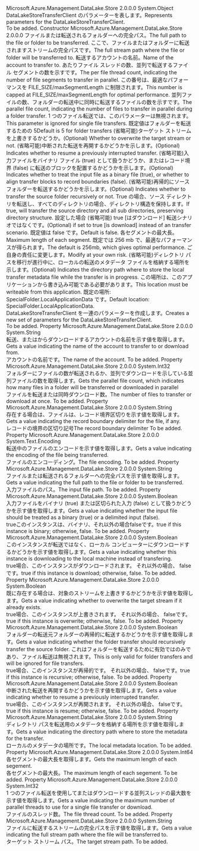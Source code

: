 <Type Name="TransferParameters" FullName="Microsoft.Azure.Management.DataLake.Store.TransferParameters">
  <TypeSignature Language="C#" Value="public class TransferParameters" />
  <TypeSignature Language="ILAsm" Value=".class public auto ansi beforefieldinit TransferParameters extends System.Object" />
  <TypeSignature Language="DocId" Value="T:Microsoft.Azure.Management.DataLake.Store.TransferParameters" />
  <TypeSignature Language="VB.NET" Value="Public Class TransferParameters" />
  <TypeSignature Language="F#" Value="type TransferParameters = class" />
  <AssemblyInfo>
    <AssemblyName>Microsoft.Azure.Management.DataLake.Store</AssemblyName>
    <AssemblyVersion>2.0.0.0</AssemblyVersion>
  </AssemblyInfo>
  <Base>
    <BaseTypeName>System.Object</BaseTypeName>
  </Base>
  <Interfaces />
  <Docs>
    <summary>
            <span data-ttu-id="6f046-101">DataLakeStoreTransferClient のパラメーターを表します。</span><span class="sxs-lookup"><span data-stu-id="6f046-101">Represents parameters for the DataLakeStoreTransferClient.</span></span>
            </summary>
    <remarks>To be added.</remarks>
  </Docs>
  <Members>
    <Member MemberName=".ctor">
      <MemberSignature Language="C#" Value="public TransferParameters (string inputFilePath, string targetStreamPath, string accountName, int perFileThreadCount = -1, int concurrentFileCount = -1, bool isOverwrite = false, bool isResume = false, bool isBinary = true, bool isRecursive = false, bool isDownload = false, long maxSegmentLength = 268435456, string localMetadataLocation = null);" />
      <MemberSignature Language="ILAsm" Value=".method public hidebysig specialname rtspecialname instance void .ctor(string inputFilePath, string targetStreamPath, string accountName, int32 perFileThreadCount, int32 concurrentFileCount, bool isOverwrite, bool isResume, bool isBinary, bool isRecursive, bool isDownload, int64 maxSegmentLength, string localMetadataLocation) cil managed" />
      <MemberSignature Language="DocId" Value="M:Microsoft.Azure.Management.DataLake.Store.TransferParameters.#ctor(System.String,System.String,System.String,System.Int32,System.Int32,System.Boolean,System.Boolean,System.Boolean,System.Boolean,System.Boolean,System.Int64,System.String)" />
      <MemberSignature Language="VB.NET" Value="Public Sub New (inputFilePath As String, targetStreamPath As String, accountName As String, Optional perFileThreadCount As Integer = -1, Optional concurrentFileCount As Integer = -1, Optional isOverwrite As Boolean = false, Optional isResume As Boolean = false, Optional isBinary As Boolean = true, Optional isRecursive As Boolean = false, Optional isDownload As Boolean = false, Optional maxSegmentLength As Long = 268435456, Optional localMetadataLocation As String = null)" />
      <MemberSignature Language="F#" Value="new Microsoft.Azure.Management.DataLake.Store.TransferParameters : string * string * string * int * int * bool * bool * bool * bool * bool * int64 * string -&gt; Microsoft.Azure.Management.DataLake.Store.TransferParameters" Usage="new Microsoft.Azure.Management.DataLake.Store.TransferParameters (inputFilePath, targetStreamPath, accountName, perFileThreadCount, concurrentFileCount, isOverwrite, isResume, isBinary, isRecursive, isDownload, maxSegmentLength, localMetadataLocation)" />
      <MemberType>Constructor</MemberType>
      <AssemblyInfo>
        <AssemblyName>Microsoft.Azure.Management.DataLake.Store</AssemblyName>
        <AssemblyVersion>2.0.0.0</AssemblyVersion>
      </AssemblyInfo>
      <Parameters>
        <Parameter Name="inputFilePath" Type="System.String" />
        <Parameter Name="targetStreamPath" Type="System.String" />
        <Parameter Name="accountName" Type="System.String" />
        <Parameter Name="perFileThreadCount" Type="System.Int32" />
        <Parameter Name="concurrentFileCount" Type="System.Int32" />
        <Parameter Name="isOverwrite" Type="System.Boolean" />
        <Parameter Name="isResume" Type="System.Boolean" />
        <Parameter Name="isBinary" Type="System.Boolean" />
        <Parameter Name="isRecursive" Type="System.Boolean" />
        <Parameter Name="isDownload" Type="System.Boolean" />
        <Parameter Name="maxSegmentLength" Type="System.Int64" />
        <Parameter Name="localMetadataLocation" Type="System.String" />
      </Parameters>
      <Docs>
        <param name="inputFilePath"><span data-ttu-id="6f046-102">ファイルまたは転送されるフォルダーへの完全パス。</span><span class="sxs-lookup"><span data-stu-id="6f046-102">The full path to the file or folder to be transferred.</span></span></param>
        <param name="targetStreamPath"><span data-ttu-id="6f046-103">ここで、ファイルまたはフォルダーに転送されますストリームの完全パスです。</span><span class="sxs-lookup"><span data-stu-id="6f046-103">The full stream path where the file or folder will be transferred to.</span></span></param>
        <param name="accountName"><span data-ttu-id="6f046-104">転送するアカウントの名前。</span><span class="sxs-lookup"><span data-stu-id="6f046-104">Name of the account to transfer to.</span></span></param>
        <param name="perFileThreadCount"><span data-ttu-id="6f046-105">あたりファイル スレッドの数、並列で転送するファイル セグメントの数を示すです。</span><span class="sxs-lookup"><span data-stu-id="6f046-105">The per file thread count, indicating the number of file segments to transfer in parallel.</span></span> <span data-ttu-id="6f046-106">この番号は、最適なパフォーマンスを FILE_SIZE/maxSegmentLength に制限されます。</span><span class="sxs-lookup"><span data-stu-id="6f046-106">This number is capped at FILE_SIZE/maxSegmentLength for optimal performance.</span></span></param>
        <param name="concurrentFileCount"><span data-ttu-id="6f046-107">並列ファイルの数、フォルダーの転送中に同時に転送するファイルの数を示すです。</span><span class="sxs-lookup"><span data-stu-id="6f046-107">The parallel file count, indicating the number of files to transfer in parallel during a folder transfer.</span></span> <span data-ttu-id="6f046-108">1 つのファイル転送では、このパラメーターは無視されます。</span><span class="sxs-lookup"><span data-stu-id="6f046-108">This parameter is ignored for single file transfers.</span></span> <span data-ttu-id="6f046-109">既定値はフォルダーを転送するための 5</span><span class="sxs-lookup"><span data-stu-id="6f046-109">Default is 5 for folder transfers</span></span></param>
        <param name="isOverwrite"><span data-ttu-id="6f046-110">(省略可能)ターゲット ストリームを上書きするかどうか。</span><span class="sxs-lookup"><span data-stu-id="6f046-110">(Optional) Whether to overwrite the target stream or not.</span></span></param>
        <param name="isResume"><span data-ttu-id="6f046-111">(省略可能)中断された転送を再開するかどうかを示します。</span><span class="sxs-lookup"><span data-stu-id="6f046-111">(Optional) Indicates whether to resume a previously interrupted transfer.</span></span></param>
        <param name="isBinary"><span data-ttu-id="6f046-112">(省略可能)入力ファイルをバイナリ ファイル (true) として扱うかどうか、またはレコード境界 (false) に転送のブロックを配置するかどうかを示します。</span><span class="sxs-lookup"><span data-stu-id="6f046-112">(Optional) Indicates whether to treat the input file as a binary file (true), or whether to align transfer blocks to record boundaries (false).</span></span></param>
        <param name="isRecursive"><span data-ttu-id="6f046-113">(省略可能)再帰的にソース フォルダーを転送するかどうかを示します。</span><span class="sxs-lookup"><span data-stu-id="6f046-113">(Optional) Indicates whether to transfer the source folder recursively or not.</span></span> <span data-ttu-id="6f046-114">True の場合、ソース ディレクトリを転送し、すべてのディレクトリの場合、ディレクトリ構造を保持します。</span><span class="sxs-lookup"><span data-stu-id="6f046-114">If true, will transfer the source directory and all sub directories, preserving directory structure.</span></span></param>
        <param name="isDownload"><span data-ttu-id="6f046-115">設定した場合 (省略可能) <c>true</c> [はダウンロード] 転送シナリオではなくです。</span><span class="sxs-lookup"><span data-stu-id="6f046-115">(Optional) if set to <c>true</c> [is download] instead of an transfer scenario.</span></span> <span data-ttu-id="6f046-116">既定値は false です。</span><span class="sxs-lookup"><span data-stu-id="6f046-116">Default is false.</span></span></param>
        <param name="maxSegmentLength"><span data-ttu-id="6f046-117">各セグメントの最大長。</span><span class="sxs-lookup"><span data-stu-id="6f046-117">Maximum length of each segment.</span></span> <span data-ttu-id="6f046-118">既定では 256 mb で、最適なパフォーマンスが得られます。</span><span class="sxs-lookup"><span data-stu-id="6f046-118">The default is 256mb, which gives optimal performance.</span></span> <span data-ttu-id="6f046-119">ご自身の責任に変更します。</span><span class="sxs-lookup"><span data-stu-id="6f046-119">Modify at your own risk.</span></span></param>
        <param name="localMetadataLocation"><span data-ttu-id="6f046-120">(省略可能)ディレクトリ パスを移行が進行中に、ローカルの転送のメタデータ ファイルを格納する場所を示します。</span><span class="sxs-lookup"><span data-stu-id="6f046-120">(Optional) Indicates the directory path where to store the local transfer metadata file while the transfer is in progress.</span></span> <span data-ttu-id="6f046-121">この場所は、このアプリケーションから書き込み可能である必要があります。</span><span class="sxs-lookup"><span data-stu-id="6f046-121">This location must be writeable from this application.</span></span> <span data-ttu-id="6f046-122">既定の場所: SpecialFolder.LocalApplicationData です。</span><span class="sxs-lookup"><span data-stu-id="6f046-122">Default location: SpecialFolder.LocalApplicationData.</span></span></param>
        <summary>
            <span data-ttu-id="6f046-123">DataLakeStoreTransferClient を一連のパラメーターを作成します。</span><span class="sxs-lookup"><span data-stu-id="6f046-123">Creates a new set of parameters for the DataLakeStoreTransferClient.</span></span>
            </summary>
        <remarks>To be added.</remarks>
      </Docs>
    </Member>
    <Member MemberName="AccountName">
      <MemberSignature Language="C#" Value="public string AccountName { get; }" />
      <MemberSignature Language="ILAsm" Value=".property instance string AccountName" />
      <MemberSignature Language="DocId" Value="P:Microsoft.Azure.Management.DataLake.Store.TransferParameters.AccountName" />
      <MemberSignature Language="VB.NET" Value="Public ReadOnly Property AccountName As String" />
      <MemberSignature Language="F#" Value="member this.AccountName : string" Usage="Microsoft.Azure.Management.DataLake.Store.TransferParameters.AccountName" />
      <MemberType>Property</MemberType>
      <AssemblyInfo>
        <AssemblyName>Microsoft.Azure.Management.DataLake.Store</AssemblyName>
        <AssemblyVersion>2.0.0.0</AssemblyVersion>
      </AssemblyInfo>
      <ReturnValue>
        <ReturnType>System.String</ReturnType>
      </ReturnValue>
      <Docs>
        <summary>
            <span data-ttu-id="6f046-124">転送、またはからダウンロードするアカウントの名前を示す値を取得します。</span><span class="sxs-lookup"><span data-stu-id="6f046-124">Gets a value indicating the name of the account to transfer to or download from.</span></span>
            </summary>
        <value>
            <span data-ttu-id="6f046-125">アカウントの名前です。</span><span class="sxs-lookup"><span data-stu-id="6f046-125">The name of the account.</span></span>
            </value>
        <remarks>To be added.</remarks>
      </Docs>
    </Member>
    <Member MemberName="ConcurrentFileCount">
      <MemberSignature Language="C#" Value="public int ConcurrentFileCount { get; }" />
      <MemberSignature Language="ILAsm" Value=".property instance int32 ConcurrentFileCount" />
      <MemberSignature Language="DocId" Value="P:Microsoft.Azure.Management.DataLake.Store.TransferParameters.ConcurrentFileCount" />
      <MemberSignature Language="VB.NET" Value="Public ReadOnly Property ConcurrentFileCount As Integer" />
      <MemberSignature Language="F#" Value="member this.ConcurrentFileCount : int" Usage="Microsoft.Azure.Management.DataLake.Store.TransferParameters.ConcurrentFileCount" />
      <MemberType>Property</MemberType>
      <AssemblyInfo>
        <AssemblyName>Microsoft.Azure.Management.DataLake.Store</AssemblyName>
        <AssemblyVersion>2.0.0.0</AssemblyVersion>
      </AssemblyInfo>
      <ReturnValue>
        <ReturnType>System.Int32</ReturnType>
      </ReturnValue>
      <Docs>
        <summary>
            <span data-ttu-id="6f046-126">フォルダーにファイルの数が転送されるか、並列でダウンロードを示している並列ファイルの数を取得します。</span><span class="sxs-lookup"><span data-stu-id="6f046-126">Gets the parallel file count, which indicates how many files in a folder will be transferred or downloaded in parallel</span></span>
            </summary>
        <value>
            <span data-ttu-id="6f046-127">ファイルを転送または同時ダウンロード数。</span><span class="sxs-lookup"><span data-stu-id="6f046-127">The number of files to transfer or download at once.</span></span>
            </value>
        <remarks>To be added.</remarks>
      </Docs>
    </Member>
    <Member MemberName="Delimiter">
      <MemberSignature Language="C#" Value="public string Delimiter { get; }" />
      <MemberSignature Language="ILAsm" Value=".property instance string Delimiter" />
      <MemberSignature Language="DocId" Value="P:Microsoft.Azure.Management.DataLake.Store.TransferParameters.Delimiter" />
      <MemberSignature Language="VB.NET" Value="Public ReadOnly Property Delimiter As String" />
      <MemberSignature Language="F#" Value="member this.Delimiter : string" Usage="Microsoft.Azure.Management.DataLake.Store.TransferParameters.Delimiter" />
      <MemberType>Property</MemberType>
      <AssemblyInfo>
        <AssemblyName>Microsoft.Azure.Management.DataLake.Store</AssemblyName>
        <AssemblyVersion>2.0.0.0</AssemblyVersion>
      </AssemblyInfo>
      <ReturnValue>
        <ReturnType>System.String</ReturnType>
      </ReturnValue>
      <Docs>
        <summary>
            <span data-ttu-id="6f046-128">存在する場合は、ファイルは、レコード境界区切りを示す値を取得します。</span><span class="sxs-lookup"><span data-stu-id="6f046-128">Gets a value indicating the record boundary delimiter for the file, if any.</span></span>
            </summary>
        <value>
            <span data-ttu-id="6f046-129">レコードの境界の区切り記号</span><span class="sxs-lookup"><span data-stu-id="6f046-129">The record boundary delimiter</span></span>
            </value>
        <remarks>To be added.</remarks>
      </Docs>
    </Member>
    <Member MemberName="FileEncoding">
      <MemberSignature Language="C#" Value="public System.Text.Encoding FileEncoding { get; }" />
      <MemberSignature Language="ILAsm" Value=".property instance class System.Text.Encoding FileEncoding" />
      <MemberSignature Language="DocId" Value="P:Microsoft.Azure.Management.DataLake.Store.TransferParameters.FileEncoding" />
      <MemberSignature Language="VB.NET" Value="Public ReadOnly Property FileEncoding As Encoding" />
      <MemberSignature Language="F#" Value="member this.FileEncoding : System.Text.Encoding" Usage="Microsoft.Azure.Management.DataLake.Store.TransferParameters.FileEncoding" />
      <MemberType>Property</MemberType>
      <AssemblyInfo>
        <AssemblyName>Microsoft.Azure.Management.DataLake.Store</AssemblyName>
        <AssemblyVersion>2.0.0.0</AssemblyVersion>
      </AssemblyInfo>
      <ReturnValue>
        <ReturnType>System.Text.Encoding</ReturnType>
      </ReturnValue>
      <Docs>
        <summary>
            <span data-ttu-id="6f046-130">転送中のファイルのエンコードを示す値を取得します。</span><span class="sxs-lookup"><span data-stu-id="6f046-130">Gets a value indicating the encoding of the file being transferred.</span></span>
            </summary>
        <value>
            <span data-ttu-id="6f046-131">ファイルのエンコーディング。</span><span class="sxs-lookup"><span data-stu-id="6f046-131">The file encoding.</span></span>
            </value>
        <remarks>To be added.</remarks>
      </Docs>
    </Member>
    <Member MemberName="InputFilePath">
      <MemberSignature Language="C#" Value="public string InputFilePath { get; }" />
      <MemberSignature Language="ILAsm" Value=".property instance string InputFilePath" />
      <MemberSignature Language="DocId" Value="P:Microsoft.Azure.Management.DataLake.Store.TransferParameters.InputFilePath" />
      <MemberSignature Language="VB.NET" Value="Public ReadOnly Property InputFilePath As String" />
      <MemberSignature Language="F#" Value="member this.InputFilePath : string" Usage="Microsoft.Azure.Management.DataLake.Store.TransferParameters.InputFilePath" />
      <MemberType>Property</MemberType>
      <AssemblyInfo>
        <AssemblyName>Microsoft.Azure.Management.DataLake.Store</AssemblyName>
        <AssemblyVersion>2.0.0.0</AssemblyVersion>
      </AssemblyInfo>
      <ReturnValue>
        <ReturnType>System.String</ReturnType>
      </ReturnValue>
      <Docs>
        <summary>
            <span data-ttu-id="6f046-132">ファイルまたは転送されるフォルダーへの完全パスを示す値を取得します。</span><span class="sxs-lookup"><span data-stu-id="6f046-132">Gets a value indicating the full path to the file or folder to be transferred.</span></span>
            </summary>
        <value>
            <span data-ttu-id="6f046-133">入力ファイルのパス。</span><span class="sxs-lookup"><span data-stu-id="6f046-133">The input file path.</span></span>
            </value>
        <remarks>To be added.</remarks>
      </Docs>
    </Member>
    <Member MemberName="IsBinary">
      <MemberSignature Language="C#" Value="public bool IsBinary { get; }" />
      <MemberSignature Language="ILAsm" Value=".property instance bool IsBinary" />
      <MemberSignature Language="DocId" Value="P:Microsoft.Azure.Management.DataLake.Store.TransferParameters.IsBinary" />
      <MemberSignature Language="VB.NET" Value="Public ReadOnly Property IsBinary As Boolean" />
      <MemberSignature Language="F#" Value="member this.IsBinary : bool" Usage="Microsoft.Azure.Management.DataLake.Store.TransferParameters.IsBinary" />
      <MemberType>Property</MemberType>
      <AssemblyInfo>
        <AssemblyName>Microsoft.Azure.Management.DataLake.Store</AssemblyName>
        <AssemblyVersion>2.0.0.0</AssemblyVersion>
      </AssemblyInfo>
      <ReturnValue>
        <ReturnType>System.Boolean</ReturnType>
      </ReturnValue>
      <Docs>
        <summary>
            <span data-ttu-id="6f046-134">入力ファイルをバイナリ (true) または区切られた入力 (false) として扱うかどうかを示す値を取得します。</span><span class="sxs-lookup"><span data-stu-id="6f046-134">Gets a value indicating whether the input file should be treated as a binary (true) or a delimited input (false).</span></span>
            </summary>
        <value>
          <span data-ttu-id="6f046-135"><c>true</c>このインスタンスは、バイナリ、それ以外の場合<c>false</c>です。</span><span class="sxs-lookup"><span data-stu-id="6f046-135"><c>true</c> if this instance is binary; otherwise, <c>false</c>.</span></span>
            </value>
        <remarks>To be added.</remarks>
      </Docs>
    </Member>
    <Member MemberName="IsDownload">
      <MemberSignature Language="C#" Value="public bool IsDownload { get; }" />
      <MemberSignature Language="ILAsm" Value=".property instance bool IsDownload" />
      <MemberSignature Language="DocId" Value="P:Microsoft.Azure.Management.DataLake.Store.TransferParameters.IsDownload" />
      <MemberSignature Language="VB.NET" Value="Public ReadOnly Property IsDownload As Boolean" />
      <MemberSignature Language="F#" Value="member this.IsDownload : bool" Usage="Microsoft.Azure.Management.DataLake.Store.TransferParameters.IsDownload" />
      <MemberType>Property</MemberType>
      <AssemblyInfo>
        <AssemblyName>Microsoft.Azure.Management.DataLake.Store</AssemblyName>
        <AssemblyVersion>2.0.0.0</AssemblyVersion>
      </AssemblyInfo>
      <ReturnValue>
        <ReturnType>System.Boolean</ReturnType>
      </ReturnValue>
      <Docs>
        <summary>
            <span data-ttu-id="6f046-136">このインスタンスが転送ではなく、ローカル コンピューターにダウンロードするかどうかを示す値を取得します。</span><span class="sxs-lookup"><span data-stu-id="6f046-136">Gets a value indicating whether this instance is downloading to the local machine instead of transfering.</span></span>
            </summary>
        <value>
          <span data-ttu-id="6f046-137"><c>true</c>場合、このインスタンスがダウンロードされます。 それ以外の場合、 <c>false</c>です。</span><span class="sxs-lookup"><span data-stu-id="6f046-137"><c>true</c> if this instance is download; otherwise, <c>false</c>.</span></span>
            </value>
        <remarks>To be added.</remarks>
      </Docs>
    </Member>
    <Member MemberName="IsOverwrite">
      <MemberSignature Language="C#" Value="public bool IsOverwrite { get; }" />
      <MemberSignature Language="ILAsm" Value=".property instance bool IsOverwrite" />
      <MemberSignature Language="DocId" Value="P:Microsoft.Azure.Management.DataLake.Store.TransferParameters.IsOverwrite" />
      <MemberSignature Language="VB.NET" Value="Public ReadOnly Property IsOverwrite As Boolean" />
      <MemberSignature Language="F#" Value="member this.IsOverwrite : bool" Usage="Microsoft.Azure.Management.DataLake.Store.TransferParameters.IsOverwrite" />
      <MemberType>Property</MemberType>
      <AssemblyInfo>
        <AssemblyName>Microsoft.Azure.Management.DataLake.Store</AssemblyName>
        <AssemblyVersion>2.0.0.0</AssemblyVersion>
      </AssemblyInfo>
      <ReturnValue>
        <ReturnType>System.Boolean</ReturnType>
      </ReturnValue>
      <Docs>
        <summary>
            <span data-ttu-id="6f046-138">既に存在する場合は、対象のストリームを上書きするかどうかを示す値を取得します。</span><span class="sxs-lookup"><span data-stu-id="6f046-138">Gets a value indicating whether to overwrite the target stream if it already exists.</span></span>
            </summary>
        <value>
          <span data-ttu-id="6f046-139"><c>true</c>場合、このインスタンスが上書きされます。 それ以外の場合、 <c>false</c>です。</span><span class="sxs-lookup"><span data-stu-id="6f046-139"><c>true</c> if this instance is overwrite; otherwise, <c>false</c>.</span></span>
            </value>
        <remarks>To be added.</remarks>
      </Docs>
    </Member>
    <Member MemberName="IsRecursive">
      <MemberSignature Language="C#" Value="public bool IsRecursive { get; }" />
      <MemberSignature Language="ILAsm" Value=".property instance bool IsRecursive" />
      <MemberSignature Language="DocId" Value="P:Microsoft.Azure.Management.DataLake.Store.TransferParameters.IsRecursive" />
      <MemberSignature Language="VB.NET" Value="Public ReadOnly Property IsRecursive As Boolean" />
      <MemberSignature Language="F#" Value="member this.IsRecursive : bool" Usage="Microsoft.Azure.Management.DataLake.Store.TransferParameters.IsRecursive" />
      <MemberType>Property</MemberType>
      <AssemblyInfo>
        <AssemblyName>Microsoft.Azure.Management.DataLake.Store</AssemblyName>
        <AssemblyVersion>2.0.0.0</AssemblyVersion>
      </AssemblyInfo>
      <ReturnValue>
        <ReturnType>System.Boolean</ReturnType>
      </ReturnValue>
      <Docs>
        <summary>
            <span data-ttu-id="6f046-140">フォルダーの転送元フォルダーの再帰的に転送するかどうかを示す値を取得します。</span><span class="sxs-lookup"><span data-stu-id="6f046-140">Gets a value indicating whether the folder transfer should recursively transfer the source folder.</span></span> <span data-ttu-id="6f046-141">これはフォルダーを転送するために有効ではのみであり、ファイル転送は無視されます。</span><span class="sxs-lookup"><span data-stu-id="6f046-141">This is only valid for folder transfers and will be ignored for file transfers.</span></span>
            </summary>
        <value>
          <span data-ttu-id="6f046-142"><c>true</c>場合、このインスタンスが再帰的です。 それ以外の場合、 <c>false</c>です。</span><span class="sxs-lookup"><span data-stu-id="6f046-142"><c>true</c> if this instance is recursive; otherwise, <c>false</c>.</span></span>
            </value>
        <remarks>To be added.</remarks>
      </Docs>
    </Member>
    <Member MemberName="IsResume">
      <MemberSignature Language="C#" Value="public bool IsResume { get; }" />
      <MemberSignature Language="ILAsm" Value=".property instance bool IsResume" />
      <MemberSignature Language="DocId" Value="P:Microsoft.Azure.Management.DataLake.Store.TransferParameters.IsResume" />
      <MemberSignature Language="VB.NET" Value="Public ReadOnly Property IsResume As Boolean" />
      <MemberSignature Language="F#" Value="member this.IsResume : bool" Usage="Microsoft.Azure.Management.DataLake.Store.TransferParameters.IsResume" />
      <MemberType>Property</MemberType>
      <AssemblyInfo>
        <AssemblyName>Microsoft.Azure.Management.DataLake.Store</AssemblyName>
        <AssemblyVersion>2.0.0.0</AssemblyVersion>
      </AssemblyInfo>
      <ReturnValue>
        <ReturnType>System.Boolean</ReturnType>
      </ReturnValue>
      <Docs>
        <summary>
            <span data-ttu-id="6f046-143">中断された転送を再開するかどうかを示す値を取得します。</span><span class="sxs-lookup"><span data-stu-id="6f046-143">Gets a value indicating whether to resume a previously interrupted transfer.</span></span>
            </summary>
        <value>
          <span data-ttu-id="6f046-144"><c>true</c>場合、このインスタンスが再開されます。 それ以外の場合、 <c>false</c>です。</span><span class="sxs-lookup"><span data-stu-id="6f046-144"><c>true</c> if this instance is resume; otherwise, <c>false</c>.</span></span>
            </value>
        <remarks>To be added.</remarks>
      </Docs>
    </Member>
    <Member MemberName="LocalMetadataLocation">
      <MemberSignature Language="C#" Value="public string LocalMetadataLocation { get; }" />
      <MemberSignature Language="ILAsm" Value=".property instance string LocalMetadataLocation" />
      <MemberSignature Language="DocId" Value="P:Microsoft.Azure.Management.DataLake.Store.TransferParameters.LocalMetadataLocation" />
      <MemberSignature Language="VB.NET" Value="Public ReadOnly Property LocalMetadataLocation As String" />
      <MemberSignature Language="F#" Value="member this.LocalMetadataLocation : string" Usage="Microsoft.Azure.Management.DataLake.Store.TransferParameters.LocalMetadataLocation" />
      <MemberType>Property</MemberType>
      <AssemblyInfo>
        <AssemblyName>Microsoft.Azure.Management.DataLake.Store</AssemblyName>
        <AssemblyVersion>2.0.0.0</AssemblyVersion>
      </AssemblyInfo>
      <ReturnValue>
        <ReturnType>System.String</ReturnType>
      </ReturnValue>
      <Docs>
        <summary>
            <span data-ttu-id="6f046-145">ディレクトリ パスを転送用のメタデータを格納する場所を示す値を取得します。</span><span class="sxs-lookup"><span data-stu-id="6f046-145">Gets a value indicating the directory path where to store the metadata for the transfer.</span></span>
            </summary>
        <value>
            <span data-ttu-id="6f046-146">ローカルのメタデータの場所です。</span><span class="sxs-lookup"><span data-stu-id="6f046-146">The local metadata location.</span></span>
            </value>
        <remarks>To be added.</remarks>
      </Docs>
    </Member>
    <Member MemberName="MaxSegementLength">
      <MemberSignature Language="C#" Value="public long MaxSegementLength { get; }" />
      <MemberSignature Language="ILAsm" Value=".property instance int64 MaxSegementLength" />
      <MemberSignature Language="DocId" Value="P:Microsoft.Azure.Management.DataLake.Store.TransferParameters.MaxSegementLength" />
      <MemberSignature Language="VB.NET" Value="Public ReadOnly Property MaxSegementLength As Long" />
      <MemberSignature Language="F#" Value="member this.MaxSegementLength : int64" Usage="Microsoft.Azure.Management.DataLake.Store.TransferParameters.MaxSegementLength" />
      <MemberType>Property</MemberType>
      <AssemblyInfo>
        <AssemblyName>Microsoft.Azure.Management.DataLake.Store</AssemblyName>
        <AssemblyVersion>2.0.0.0</AssemblyVersion>
      </AssemblyInfo>
      <ReturnValue>
        <ReturnType>System.Int64</ReturnType>
      </ReturnValue>
      <Docs>
        <summary>
            <span data-ttu-id="6f046-147">各セグメントの最大長を取得します。</span><span class="sxs-lookup"><span data-stu-id="6f046-147">Gets the maximum length of each segement.</span></span>
            </summary>
        <value>
            <span data-ttu-id="6f046-148">各セグメントの最大長。</span><span class="sxs-lookup"><span data-stu-id="6f046-148">The maximum length of each segement.</span></span>
            </value>
        <remarks>To be added.</remarks>
      </Docs>
    </Member>
    <Member MemberName="PerFileThreadCount">
      <MemberSignature Language="C#" Value="public int PerFileThreadCount { get; }" />
      <MemberSignature Language="ILAsm" Value=".property instance int32 PerFileThreadCount" />
      <MemberSignature Language="DocId" Value="P:Microsoft.Azure.Management.DataLake.Store.TransferParameters.PerFileThreadCount" />
      <MemberSignature Language="VB.NET" Value="Public ReadOnly Property PerFileThreadCount As Integer" />
      <MemberSignature Language="F#" Value="member this.PerFileThreadCount : int" Usage="Microsoft.Azure.Management.DataLake.Store.TransferParameters.PerFileThreadCount" />
      <MemberType>Property</MemberType>
      <AssemblyInfo>
        <AssemblyName>Microsoft.Azure.Management.DataLake.Store</AssemblyName>
        <AssemblyVersion>2.0.0.0</AssemblyVersion>
      </AssemblyInfo>
      <ReturnValue>
        <ReturnType>System.Int32</ReturnType>
      </ReturnValue>
      <Docs>
        <summary>
            <span data-ttu-id="6f046-149">1 つのファイル転送を使用してまたはダウンロードする並列スレッドの最大数を示す値を取得します。</span><span class="sxs-lookup"><span data-stu-id="6f046-149">Gets a value indicating the maximum number of parallel threads to use for a single file transfer or download.</span></span>
            </summary>
        <value>
            <span data-ttu-id="6f046-150">ファイルのスレッド数。</span><span class="sxs-lookup"><span data-stu-id="6f046-150">The file thread count.</span></span>
            </value>
        <remarks>To be added.</remarks>
      </Docs>
    </Member>
    <Member MemberName="TargetStreamPath">
      <MemberSignature Language="C#" Value="public string TargetStreamPath { get; }" />
      <MemberSignature Language="ILAsm" Value=".property instance string TargetStreamPath" />
      <MemberSignature Language="DocId" Value="P:Microsoft.Azure.Management.DataLake.Store.TransferParameters.TargetStreamPath" />
      <MemberSignature Language="VB.NET" Value="Public ReadOnly Property TargetStreamPath As String" />
      <MemberSignature Language="F#" Value="member this.TargetStreamPath : string" Usage="Microsoft.Azure.Management.DataLake.Store.TransferParameters.TargetStreamPath" />
      <MemberType>Property</MemberType>
      <AssemblyInfo>
        <AssemblyName>Microsoft.Azure.Management.DataLake.Store</AssemblyName>
        <AssemblyVersion>2.0.0.0</AssemblyVersion>
      </AssemblyInfo>
      <ReturnValue>
        <ReturnType>System.String</ReturnType>
      </ReturnValue>
      <Docs>
        <summary>
            <span data-ttu-id="6f046-151">ファイルに転送するストリームの完全パスを示す値を取得します。</span><span class="sxs-lookup"><span data-stu-id="6f046-151">Gets a value indicating the full stream path where the file will be transferred to.</span></span>
            </summary>
        <value>
            <span data-ttu-id="6f046-152">ターゲット ストリーム パス。</span><span class="sxs-lookup"><span data-stu-id="6f046-152">The target stream path.</span></span>
            </value>
        <remarks>To be added.</remarks>
      </Docs>
    </Member>
  </Members>
</Type>